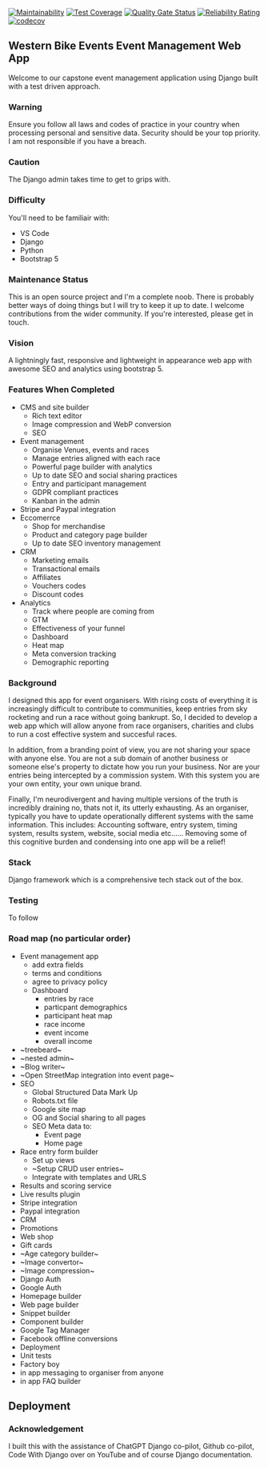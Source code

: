 [![Maintainability](https://api.codeclimate.com/v1/badges/0ee8e4756f132486a849/maintainability)](https://codeclimate.com/github/ValleysEnduro/Dev2/maintainability) [![Test Coverage](https://api.codeclimate.com/v1/badges/0ee8e4756f132486a849/test_coverage)](https://codeclimate.com/github/ValleysEnduro/Dev2/test_coverage) [![Quality Gate Status](https://sonarcloud.io/api/project_badges/measure?project=ValleysEnduro_Dev2&metric=alert_status)](https://sonarcloud.io/summary/new_code?id=ValleysEnduro_Dev2) [![Reliability Rating](https://sonarcloud.io/api/project_badges/measure?project=ValleysEnduro_Dev2&metric=reliability_rating)](https://sonarcloud.io/summary/new_code?id=ValleysEnduro_Dev2) [![codecov](https://codecov.io/gh/ValleysEnduro/Dev2/graph/badge.svg?token=ND8G2A5V9O)](https://codecov.io/gh/ValleysEnduro/Dev2)


## Western Bike Events Event Management Web App
Welcome to our capstone event management application using Django built with a test driven approach. 

### Warning
Ensure you follow all laws and codes of practice in your country when processing personal and sensitive data. Security should be your top priority. I am not responsible if you have a breach. 

### Caution

The Django admin takes time to get to grips with.

### Difficulty

You'll need to be familiair with:

+ VS Code
+ Django 
+ Python
+ Bootstrap 5

### Maintenance Status
This is an open source project and I'm a complete noob. There is probably better ways of doing things but I will try to keep it up to date. I welcome contributions from the wider community. If you're interested, please get in touch. 

### Vision
A lightningly fast, responsive and lightweight in appearance web app with awesome SEO and analytics using bootstrap 5.

### Features When Completed
+ CMS and site builder
    + Rich text editor
    + Image compression and WebP conversion
    + SEO
+ Event management 
    + Organise Venues, events and races
    + Manage entries aligned with each race
    + Powerful page builder with analytics
    + Up to date SEO and social sharing practices
    + Entry and participant management
    + GDPR compliant practices
    + Kanban in the admin
+ Stripe and Paypal integration
+ Eccomerrce
    + Shop for merchandise
    + Product and category page builder
    + Up to date SEO
    inventory management
+ CRM
    + Marketing emails
    + Transactional emails
    + Affiliates
    + Vouchers codes
    + Discount codes
+ Analytics
    + Track where people are coming from
    + GTM
    + Effectiveness of your funnel
    + Dashboard
    + Heat map
    + Meta conversion tracking
    + Demographic reporting

### Background
I designed this app for event organisers. With rising costs of everything it is increasingly difficult to contribute to communities, keep entries from sky rocketing and run a race without going bankrupt. So, I decided to develop a web app which will allow anyone from race organisers, charities and clubs to run a cost effective system and succesful races.

In addition, from a branding point of view, you are not sharing your space with anyone else. You are not a sub domain of another business or someone else's property to dictate how you run your business. Nor are your entries being intercepted by a commission system. With this system you are your own entity, your own unique brand.

Finally, I'm neurodivergent and having multiple versions of the truth is incredibly draining no, thats not it, its utterly exhausting. As an organiser, typically you have to update operationally different systems with the same information. This includes: Accounting software, entry system, timing system, results system, website, social media etc...... Removing some of this cognitive burden and condensing into one app will be a relief!

### Stack
Django framework which is a comprehensive tech stack out of the box. 

### Testing
To follow

### Road map (no particular order)
+ Event management app
    + add extra fields
    + terms and conditions
    + agree to privacy policy
    + Dashboard
        + entries by race
        + particpant demographics
        + participant heat map
        + race income
        + event income
        + overall income
+ ~treebeard~
+ ~nested admin~
+ ~Blog writer~
+ ~Open StreetMap integration into event page~
+ SEO
    + Global Structured Data Mark Up
    + Robots.txt file
    + Google site map
    + OG and Social sharing to all pages
    + SEO Meta data to:
        + Event page
        + Home page
+ Race entry form builder
    + Set up views
    + ~Setup CRUD user entries~
    + Integrate with templates and URLS
+ Results and scoring service
+ Live results plugin
+ Stripe integration
+ Paypal integration
+ CRM
+ Promotions
+ Web shop
+ Gift cards
+ ~Age category builder~
+ ~Image convertor~
+ ~Image compression~
+ Django Auth
+ Google Auth
+ Homepage builder
+ Web page builder
+ Snippet builder
+ Component builder
+ Google Tag Manager 
+ Facebook offline conversions
+ Deployment
+ Unit tests
+ Factory boy
+ in app messaging to organiser from anyone
+ in app FAQ builder

## Deployment

### Acknowledgement

I built this with the assistance of ChatGPT Django co-pilot, Github co-pilot, Code With Django over on YouTube and of course Django documentation.

